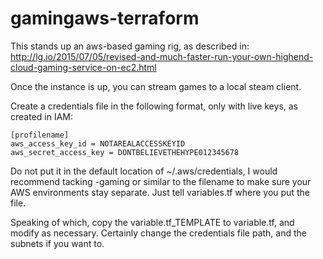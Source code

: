 gamingaws-terraform
===================

This stands up an aws-based gaming rig, as described in:
http://lg.io/2015/07/05/revised-and-much-faster-run-your-own-highend-cloud-gaming-service-on-ec2.html

Once the instance is up, you can stream games to a local steam client.

Create a credentials file in the following format, only with live keys, as created in IAM:
```
[profilename]
aws_access_key_id = NOTAREALACCESSKEYID
aws_secret_access_key = DONTBELIEVETHEHYPE012345678
```

Do not put it in the default location of ~/.aws/credentials, I would recommend tacking -gaming
or similar to the filename to make sure your AWS environments stay separate.  Just tell
variables.tf where you put the file.

Speaking of which, copy the variable.tf_TEMPLATE to variable.tf, and modify as necessary.
Certainly change the credentials file path, and the subnets if you want to.
